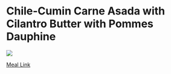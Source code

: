 # Chile-Cumin Carne Asada with Cilantro Butter with Pommes Dauphine
![](https://homechef.imgix.net/https%3A%2F%2Fasset.homechef.com%2Fuploads%2Fmeal%2Fplated%2F14745%2F742037.001.01Chile-CuminCarneAsadaWithCilantroButter_Ecomm_1_of_1_.jpg?ixlib=rails-1.1.0&w=600&auto=format&s=007735cb9ca3d0fce2b54e68fa215c20)

[Meal Link](https://www.homechef.com/meals/chile-cumin-carne-asada-with-cilantro-butter)
